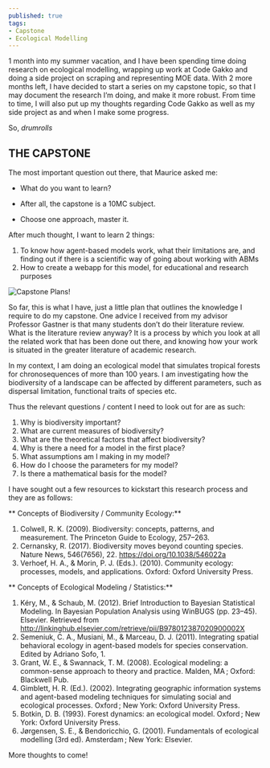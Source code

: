 ```yaml
---
published: true
tags:
- Capstone
- Ecological Modelling
---
```


1 month into my summer vacation, and I have been spending time doing research on ecological modelling, wrapping up work at Code Gakko and doing a side project on scraping and representing MOE data. With 2 more months left, I have decided to start a series on my capstone topic, so that I may document the research I’m doing, and make it more robust. From time to time, I will also put up my thoughts regarding Code Gakko as well as my side project as and when I make some progress.

So, *drumrolls*

## THE CAPSTONE

The most important question out there, that Maurice asked me:

- What do you want to learn?

- After all, the capstone is a 10MC subject.

- Choose one approach, master it.

After much thought, I want to learn 2 things:

1. To know how agent-based models work, what their limitations are, and finding out if there is a scientific way of going about working with ABMs
2. How to create a webapp for this model, for educational and research purposes

![Capstone Plans]({{site.baseurl}}/_posts/Picture.png)!

So far, this is what I have, just a little plan that outlines the knowledge I require to do my capstone. One advice I received from my advisor Professor Gastner is that many students don’t do their literature review. What is the literature review anyway? It is a process by which you look at all the related work that has been done out there, and knowing how your work is situated in the greater literature of academic research.

In my context, I am doing an ecological model that simulates tropical forests for chronosequences of more than 100 years. I am investigating how the biodiversity of a landscape can be affected by different parameters, such as dispersal limitation, functional traits of species etc.

Thus the relevant questions / content I need to look out for are as such:

1. Why is biodiversity important?
2. What are current measures of biodiversity?
3. What are the theoretical factors that affect biodiversity?
4. Why is there a need for a model in the first place?
5. What assumptions am I making in my model?
6. How do I choose the parameters for my model?
7. Is there a mathematical basis for the model?

I have sought out a few resources to kickstart this research process and they are as follows:

** Concepts of Biodiversity / Community Ecology:**

1. Colwell, R. K. (2009). Biodiversity: concepts, patterns, and measurement. The Princeton Guide to Ecology, 257–263.
2. Cernansky, R. (2017). Biodiversity moves beyond counting species. Nature News, 546(7656), 22. https://doi.org/10.1038/546022a
3. Verhoef, H. A., & Morin, P. J. (Eds.). (2010). Community ecology: processes, models, and applications. Oxford: Oxford University Press.


** Concepts of Ecological Modeling / Statistics:**

1. Kéry, M., & Schaub, M. (2012). Brief Introduction to Bayesian Statistical Modeling. In Bayesian Population Analysis using WinBUGS (pp. 23–45). Elsevier. Retrieved from http://linkinghub.elsevier.com/retrieve/pii/B978012387020900002X
2. Semeniuk, C. A., Musiani, M., & Marceau, D. J. (2011). Integrating spatial behavioral ecology in agent-based models for species conservation. Edited by Adriano Sofo, 1.
3. Grant, W. E., & Swannack, T. M. (2008). Ecological modeling: a common-sense approach to theory and practice. Malden, MA ; Oxford: Blackwell Pub.
4. Gimblett, H. R. (Ed.). (2002). Integrating geographic information systems and agent-based modeling techniques for simulating social and ecological processes. Oxford ; New York: Oxford University Press.
5. Botkin, D. B. (1993). Forest dynamics: an ecological model. Oxford ; New York: Oxford University Press.
6. Jørgensen, S. E., & Bendoricchio, G. (2001). Fundamentals of ecological modelling (3rd ed). Amsterdam ; New York: Elsevier.

More thoughts to come!
